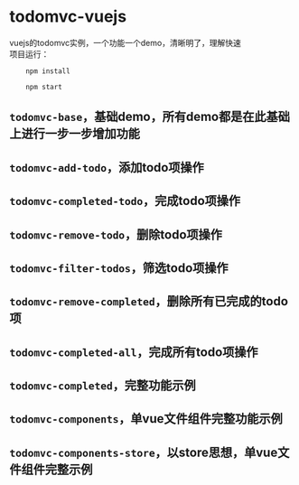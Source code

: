 # todomvc-vuejs
vuejs的todomvc实例，一个功能一个demo，清晰明了，理解快速  
项目运行：

```  
	npm install

	npm start
```

## `todomvc-base`，基础demo，所有demo都是在此基础上进行一步一步增加功能  

## `todomvc-add-todo`，添加todo项操作  

## `todomvc-completed-todo`，完成todo项操作  

## `todomvc-remove-todo`，删除todo项操作  

## `todomvc-filter-todos`，筛选todo项操作  

## `todomvc-remove-completed`，删除所有已完成的todo项  

## `todomvc-completed-all`，完成所有todo项操作  

## `todomvc-completed`，完整功能示例

## `todomvc-components`，单vue文件组件完整功能示例

## `todomvc-components-store`，以store思想，单vue文件组件完整示例
